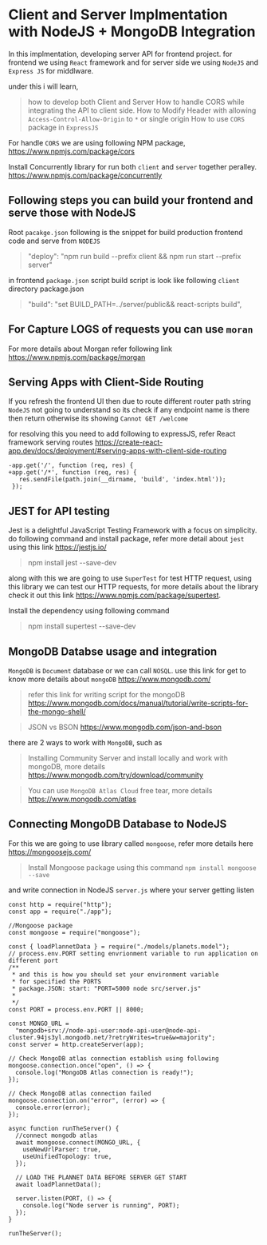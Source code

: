 # Client and Server Implmentation with NodeJS + MongoDB Integration

In this implmentation, developing server API for frontend project. for frontend we using `React` framework and for server side we using `NodeJS` and `Express JS` for middlware.

under this i will learn,

> how to develop both Client and Server
> How to handle CORS while integrating the API to client side.
> How to Modify Header with allowing `Access-Control-Allow-Origin` to `*` or single origin
> How to use `CORS` package in `ExpressJS`

For handle `CORS` we are using following NPM package, https://www.npmjs.com/package/cors

Install Concurrently library for run both `client` and `server` together peralley. https://www.npmjs.com/package/concurrently

## Following steps you can build your frontend and serve those with NodeJS

Root `pacakge.json` following is the snippet for build production frontend code and serve from `NODEJS`

> "deploy": "npm run build --prefix client && npm run start --prefix server"

in frontend `package.json` script build script is look like following `client` directory package.json

> "build": "set BUILD_PATH=../server/public&& react-scripts build",

## For Capture LOGS of requests you can use `moran`

For more details about Morgan refer following link https://www.npmjs.com/package/morgan

## Serving Apps with Client-Side Routing

If you refresh the frontend UI then due to route different router path string `NodeJS` not going to understand so its check if any endpoint name is there then return otherwise its showing `Cannot GET /welcome`

for resolving this you need to add following to expressJS, refer React framework serving routes https://create-react-app.dev/docs/deployment/#serving-apps-with-client-side-routing

```
-app.get('/', function (req, res) {
+app.get('/*', function (req, res) {
   res.sendFile(path.join(__dirname, 'build', 'index.html'));
 });

```

## JEST for API testing

Jest is a delightful JavaScript Testing Framework with a focus on simplicity. do following command and install package, refer more detail about `jest` using this link https://jestjs.io/

> npm install jest --save-dev

along with this we are going to use `SuperTest` for test HTTP request, using this library we can test our HTTP requests, for more details about the library check it out this link https://www.npmjs.com/package/supertest.

Install the dependency using following command

> npm install supertest --save-dev

## MongoDB Databse usage and integration

`MongoDB` is `Document` database or we can call `NOSQL`. use this link for get to know more details about `mongoDB` https://www.mongodb.com/

> refer this link for writing script for the mongoDB https://www.mongodb.com/docs/manual/tutorial/write-scripts-for-the-mongo-shell/

> JSON vs BSON https://www.mongodb.com/json-and-bson

there are 2 ways to work with `MongoDB`, such as

> Installing Community Server and install locally and work with mongoDB, more details https://www.mongodb.com/try/download/community

> You can use `MongoDB Atlas Cloud` free tear, more details https://www.mongodb.com/atlas

## Connecting MongoDB Database to NodeJS

For this we are going to use library called `mongoose`, refer more details here https://mongoosejs.com/

> Install Mongoose package using this command `npm install mongoose --save`

and write connection in NodeJS `server.js` where your server getting listen

```
const http = require("http");
const app = require("./app");

//Mongoose package
const mongoose = require("mongoose");

const { loadPlannetData } = require("./models/planets.model");
// process.env.PORT setting envrionment variable to run application on different port
/**
 * and this is how you should set your environment variable
 * for specified the PORTS
 * package.JSON: start: "PORT=5000 node src/server.js"
 *
 */
const PORT = process.env.PORT || 8000;

const MONGO_URL =
  "mongodb+srv://node-api-user:node-api-user@node-api-cluster.94js3yl.mongodb.net/?retryWrites=true&w=majority";
const server = http.createServer(app);

// Check MongoDB atlas connection establish using following
mongoose.connection.once("open", () => {
  console.log("MongoDB Atlas connection is ready!");
});

// Check MongoDB atlas connection failed
mongoose.connection.on("error", (error) => {
  console.error(error);
});

async function runTheServer() {
  //connect mongodb atlas
  await mongoose.connect(MONGO_URL, {
    useNewUrlParser: true,
    useUnifiedTopology: true,
  });

  // LOAD THE PLANNET DATA BEFORE SERVER GET START
  await loadPlannetData();

  server.listen(PORT, () => {
    console.log("Node server is running", PORT);
  });
}

runTheServer();

```
